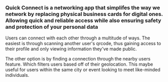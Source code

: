<div>
<h3>Quick Connect is a networking app that simplifes the way we network by replacing physical business cards for digital ones. 
Allowing quick and reliable access while also ensuring safety and protection of your personal data</h3>

<p>Users can connect with each other through a multitude of ways. The easiest is through scanning 
another user's qrcode, thus gaining access to their profile and only viewing information they've made public.<p>

<p>The other option is by finding a connection through the nearby users feature. Which filters users
based off of their geolocation. This maybe useful for users within the same city or event looking to meet like-minded individuals.<p>
</div>